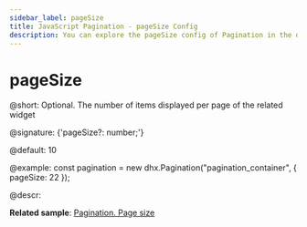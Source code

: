 ```yaml
---
sidebar_label: pageSize
title: JavaScript Pagination - pageSize Config 
description: You can explore the pageSize config of Pagination in the documentation of the DHTMLX JavaScript UI library. Browse developer guides and API reference, try out code examples and live demos, and download a free 30-day evaluation version of DHTMLX Suite.
---
```


# pageSize

@short: Optional. The number of items displayed per page of the related widget

@signature: {'pageSize?: number;'}

@default: 10

@example:
const pagination = new dhx.Pagination("pagination_container", {
    pageSize: 22 
});

@descr:

**Related sample**: [Pagination. Page size](https://snippet.dhtmlx.com/m57w0vlb)

[comment]: # (@related: pagination/configuration.md#number-of-items-per-page)
